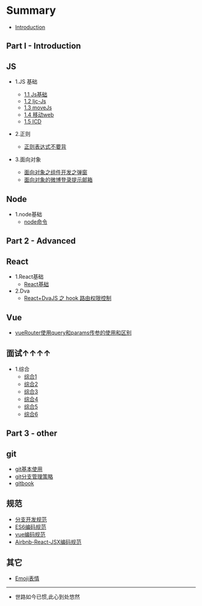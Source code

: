 # Summary

* [Introduction](README.md)
## Part I - Introduction


## JS
* 1.JS 基础
    * [1.1 Js基础](Js/js基础/js基础.md)
    * [1.2 ljc-Js](Js/js基础/ljc-Js.md)
    * [1.3 moveJs](Js/js基础/moveJs.md)
    * [1.4 移动web](Js/js基础/移动web.md)
    * [1.5 ICD](Js/js基础/ICD.md)
* 2.正则
    * [正则表达式不要背](Js/正则/正则表达式不要背.md)
  
* 3.面向对象
  * [面向对象之组件开发之弹窗](Js/面向对象/面向对象之组件开发之弹窗.md)
  * [面向对象的微博登录提示邮箱](Js/面向对象/面向对象的微博登录提示邮箱.md)


## Node
* 1.node基础
    * [node命令](Node/node基础/node命令.md)

## Part 2 - Advanced
## React
* 1.React基础
    * [React基础](React/React基础/react基础.md)
* 2.Dva
    * [React+DvaJS 之 hook 路由权限控制](React/dva/React+DvaJS之hook路由权限控制.md)

## Vue
* [vueRouter使用query和params传参的使用和区别](Vue/VueRouter/vueRouter使用query和params传参的使用和区别.md)


## 面试↑↑↑↑
- 1.综合
    - [综合1](面试/综合1.md)
    - [综合2](面试/综合2.md)
    - [综合3](面试/综合3.md)
    - [综合4](面试/综合4-vue.md)
    - [综合5](面试/综合5.md)
    - [综合6](面试/综合6.md)

## Part 3 - other
## git
* [git基本使用](git/git基本使用.md)
* [git分支管理策略](git/git分支管理策略.md)
* [gitbook](git/gitbook.md)


## 规范
* [分支开发规范](规范/分支开发规范.md)
* [ES6编码规范](规范/es6编码规范.md)
* [vue编码规范](规范/vue编码规范.md)
* [Airbnb-React-JSX编码规范](规范/Airbnb-React-JSX编码规范.md)


## 其它
* [Emoji表情](other/Emoji表情.md)

----
* 世路如今已惯,此心到处悠然